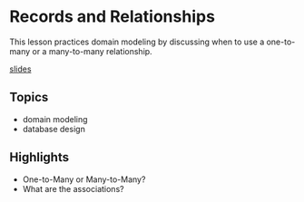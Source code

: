 # Records and Relationships
This lesson practices domain modeling by discussing when to use a one-to-many or a many-to-many relationship.

[slides](https://dpi-tta-slides.github.io/sdf-records-and-relationships)

## Topics
- domain modeling
- database design

## Highlights
- One-to-Many or Many-to-Many?
- What are the associations?
